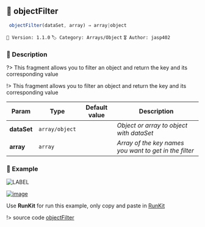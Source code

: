 ## 🧾 objectFilter 

```javascript
 objectFilter(dataSet, array) ⇒ array|object 
``` 


`📢 Version: 1.1.0`  `🏷️ Category: Arrays/Object` `🎖️ Author: jasp402` 

### 📝 Description 


?> This fragment allows you to filter an object and return the key and its corresponding value 


!> This fragment allows you to filter an object and return the key and its corresponding value 


| Param | Type | Default value | Description |
| --- | --- | --- | --- |
| **dataSet** | `array/object` | `  ` | _Object or array to object with dataSet_ | 
| **array** | `array` | `  ` | _Array of the key names you want to get in the filter_ | 



### 🧪 Example 


![LABEL](@example ':include :type=code')




[![image](https://user-images.githubusercontent.com/8978470/89190058-8603d500-d566-11ea-914f-284448e5a1b6.png)](https://npm.runkit.com/js-packtools) 
 
Use **RunKit** for run this example, only copy and paste in [RunKit](https://npm.runkit.com/js-packtools)


!> source code [objectFilter](https://github.com/jasp402/js-packtools/blob/master/lib/objectFilter.js) 

